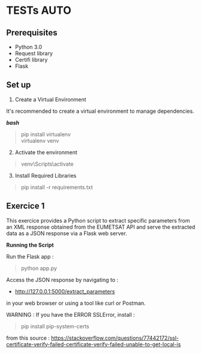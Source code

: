 # TESTs AUTO

## Prerequisites

- Python 3.0
- Request library
- Certifi library
- Flask

## Set up

1. Create a Virtual Environment

It's recommended to create a virtual environment to manage dependencies.

***bash***
> pip install virtualenv \
> virtualenv venv

2. Activate the environment

> venv\Scripts\activate

3. Install Required Libraries

> pip install -r requirements.txt


## Exercice 1

This exercice provides a Python script to extract specific parameters from an XML response obtained from the EUMETSAT API and serve the extracted data as a JSON response via a Flask web server.

**Running the Script**

Run the Flask app : 

> python app.py

Access the JSON response by navigating to : 
* http://127.0.0.1:5000/extract_parameters 

in your web browser or using a tool like curl or Postman.

WARNING : 
If you have the ERROR SSLError, install : 
> pip install pip-system-certs 

from this source : https://stackoverflow.com/questions/77442172/ssl-certificate-verify-failed-certificate-verify-failed-unable-to-get-local-is